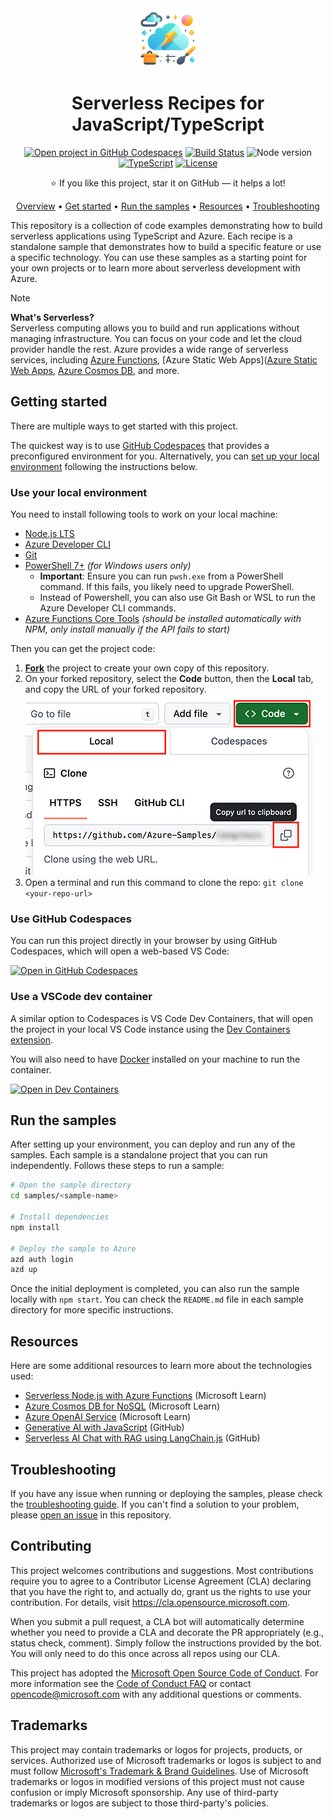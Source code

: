<!-- prettier-ignore -->
<div align="center">

<img src="./docs/images/icon.png" alt="" align="center" height="96" />

# Serverless Recipes for JavaScript/TypeScript

[![Open project in GitHub Codespaces](https://img.shields.io/badge/Codespaces-Open-blue?style=flat-square&logo=github)](https://codespaces.new/Azure-Samples/serverless-recipes-javascript?hide_repo_select=true&ref=main&quickstart=true)
[![Build Status](https://img.shields.io/github/actions/workflow/status/Azure-Samples/serverless-recipes-javascript/build-test.yaml?style=flat-square&label=Build)](https://github.com/Azure-Samples/serverless-recipes-javascript/actions)
![Node version](https://img.shields.io/badge/Node.js->=20-3c873a?style=flat-square)
[![TypeScript](https://img.shields.io/badge/TypeScript-blue?style=flat-square&logo=typescript&logoColor=white)](https://www.typescriptlang.org)
[![License](https://img.shields.io/badge/License-MIT-yellow?style=flat-square)](LICENSE)

⭐ If you like this project, star it on GitHub — it helps a lot!

[Overview](#overview) • [Get started](#getting-started) • [Run the samples](#run-the-ssamples) • [Resources](#resources) • [Troubleshooting](#troubleshooting)

</div>

This repository is a collection of code examples demonstrating how to build serverless applications using TypeScript and Azure. Each recipe is a standalone sample that demonstrates how to build a specific feature or use a specific technology. You can use these samples as a starting point for your own projects or to learn more about serverless development with Azure.

> [!NOTE]
> **What's Serverless?**<br>
> Serverless computing allows you to build and run applications without managing infrastructure. You can focus on your code and let the cloud provider handle the rest. Azure provides a wide range of serverless services, including [Azure Functions](https://learn.microsoft.com/azure/azure-functions/functions-overview?pivots=programming-language-javascript), [Azure Static Web Apps]([Azure Static Web Apps](https://learn.microsoft.com/azure/static-web-apps/overview), [Azure Cosmos DB](https://learn.microsoft.com/azure/cosmos-db/nosql/), and more.

## Getting started

There are multiple ways to get started with this project.

The quickest way is to use [GitHub Codespaces](#use-github-codespaces) that provides a preconfigured environment for you. Alternatively, you can [set up your local environment](#use-your-local-environment) following the instructions below.

### Use your local environment

You need to install following tools to work on your local machine:

- [Node.js LTS](https://nodejs.org/en/download)
- [Azure Developer CLI](https://aka.ms/azure-dev/install)
- [Git](https://git-scm.com/downloads)
- [PowerShell 7+](https://github.com/powershell/powershell) _(for Windows users only)_
  - **Important**: Ensure you can run `pwsh.exe` from a PowerShell command. If this fails, you likely need to upgrade PowerShell.
  - Instead of Powershell, you can also use Git Bash or WSL to run the Azure Developer CLI commands.
- [Azure Functions Core Tools](https://learn.microsoft.com/azure/azure-functions/functions-run-local?tabs=macos%2Cisolated-process%2Cnode-v4%2Cpython-v2%2Chttp-trigger%2Ccontainer-apps&pivots=programming-language-javascript) _(should be installed automatically with NPM, only install manually if the API fails to start)_

Then you can get the project code:

1. [**Fork**](https://github.com/Azure-Samples/serverless-recipes-javascript/fork) the project to create your own copy of this repository.
2. On your forked repository, select the **Code** button, then the **Local** tab, and copy the URL of your forked repository.
   ![Screenshot showing how to copy the repository URL](./docs/images/clone-url.png)
3. Open a terminal and run this command to clone the repo: `git clone <your-repo-url>`

### Use GitHub Codespaces

You can run this project directly in your browser by using GitHub Codespaces, which will open a web-based VS Code:

[![Open in GitHub Codespaces](https://img.shields.io/static/v1?style=flat-square&label=GitHub+Codespaces&message=Open&color=blue&logo=github)](https://codespaces.new/Azure-Samples/serverless-recipes-javascript?hide_repo_select=true&ref&quickstart=true)

### Use a VSCode dev container

A similar option to Codespaces is VS Code Dev Containers, that will open the project in your local VS Code instance using the [Dev Containers extension](https://marketplace.visualstudio.com/items?itemName=ms-vscode-remote.remote-containers).

You will also need to have [Docker](https://www.docker.com/get-started/) installed on your machine to run the container.

[![Open in Dev Containers](https://img.shields.io/static/v1?style=flat-square&label=Dev%20Containers&message=Open&color=blue&logo=visualstudiocode)](https://vscode.dev/redirect?url=vscode://ms-vscode-remote.remote-containers/cloneInVolume?url=https://github.com/Azure-Samples/serverless-recipes-javascript)

## Run the samples

After setting up your environment, you can deploy and run any of the samples. Each sample is a standalone project that you can run independently. Follows these steps to run a sample:

```bash
# Open the sample directory
cd samples/<sample-name>

# Install dependencies
npm install

# Deploy the sample to Azure
azd auth login
azd up
```

Once the initial deployment is completed, you can also run the sample locally with `npm start`.
You can check the `README.md` file in each sample directory for more specific instructions.

<!-- #begin-samples -->
<!-- TODO generate table script -->


<!-- #end-samples -->

## Resources

Here are some additional resources to learn more about the technologies used:

- [Serverless Node.js with Azure Functions](https://learn.microsoft.com/azure/developer/javascript/how-to/develop-serverless-apps?tabs=v4-ts) (Microsoft Learn)
- [Azure Cosmos DB for NoSQL](https://learn.microsoft.com/azure/cosmos-db/nosql/) (Microsoft Learn)
- [Azure OpenAI Service](https://learn.microsoft.com/azure/ai-services/openai/overview) (Microsoft Learn)
- [Generative AI with JavaScript](https://github.com/microsoft/generative-ai-with-javascript) (GitHub)
- [Serverless AI Chat with RAG using LangChain.js](https://github.com/Azure-Samples/serverless-chat-langchainjs) (GitHub)

## Troubleshooting

If you have any issue when running or deploying the samples, please check the [troubleshooting guide](./docs/troubleshooting.md). If you can't find a solution to your problem, please [open an issue](https://github.com/Azure-Samples/serverless-recipes-javascript/issues) in this repository.

## Contributing

This project welcomes contributions and suggestions. Most contributions require you to agree to a
Contributor License Agreement (CLA) declaring that you have the right to, and actually do, grant us
the rights to use your contribution. For details, visit https://cla.opensource.microsoft.com.

When you submit a pull request, a CLA bot will automatically determine whether you need to provide
a CLA and decorate the PR appropriately (e.g., status check, comment). Simply follow the instructions
provided by the bot. You will only need to do this once across all repos using our CLA.

This project has adopted the [Microsoft Open Source Code of Conduct](https://opensource.microsoft.com/codeofconduct/).
For more information see the [Code of Conduct FAQ](https://opensource.microsoft.com/codeofconduct/faq/) or
contact [opencode@microsoft.com](mailto:opencode@microsoft.com) with any additional questions or comments.

## Trademarks

This project may contain trademarks or logos for projects, products, or services. Authorized use of Microsoft
trademarks or logos is subject to and must follow
[Microsoft's Trademark & Brand Guidelines](https://www.microsoft.com/en-us/legal/intellectualproperty/trademarks/usage/general).
Use of Microsoft trademarks or logos in modified versions of this project must not cause confusion or imply Microsoft sponsorship.
Any use of third-party trademarks or logos are subject to those third-party's policies.
